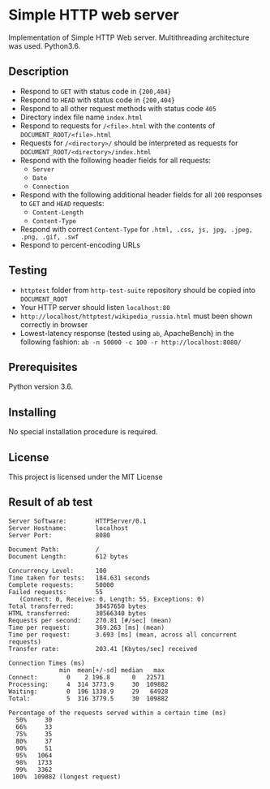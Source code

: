 Simple HTTP web server
=====================

Implementation of Simple HTTP Web server. Multithreading architecture was used. Python3.6.

## Description ##

* Respond to `GET` with status code in `{200,404}`
* Respond to `HEAD` with status code in `{200,404}`
* Respond to all other request methods with status code `405`
* Directory index file name `index.html`
* Respond to requests for `/<file>.html` with the contents of `DOCUMENT_ROOT/<file>.html`
* Requests for `/<directory>/` should be interpreted as requests for `DOCUMENT_ROOT/<directory>/index.html`
* Respond with the following header fields for all requests:
  * `Server`
  * `Date`
  * `Connection`
* Respond with the following additional header fields for all `200` responses to `GET` and `HEAD` requests:
  * `Content-Length`
  * `Content-Type`
* Respond with correct `Content-Type` for `.html, .css, js, jpg, .jpeg, .png, .gif, .swf`
* Respond to percent-encoding URLs

## Testing ##

* `httptest` folder from `http-test-suite` repository should be copied into `DOCUMENT_ROOT`
* Your HTTP server should listen `localhost:80`
* `http://localhost/httptest/wikipedia_russia.html` must been shown correctly in browser
* Lowest-latency response (tested using `ab`, ApacheBench) in the following fashion: `ab -n 50000 -c 100 -r http://localhost:8080/`

## Prerequisites

Python version 3.6.

## Installing

No special installation procedure is required. 

## License

This project is licensed under the MIT License

## Result of ab test ##
```
Server Software:        HTTPServer/0.1
Server Hostname:        localhost
Server Port:            8080

Document Path:          /
Document Length:        612 bytes

Concurrency Level:      100
Time taken for tests:   184.631 seconds
Complete requests:      50000
Failed requests:        55
   (Connect: 0, Receive: 0, Length: 55, Exceptions: 0)
Total transferred:      38457650 bytes
HTML transferred:       30566340 bytes
Requests per second:    270.81 [#/sec] (mean)
Time per request:       369.263 [ms] (mean)
Time per request:       3.693 [ms] (mean, across all concurrent requests)
Transfer rate:          203.41 [Kbytes/sec] received

Connection Times (ms)
              min  mean[+/-sd] median   max
Connect:        0    2 196.8      0   22571
Processing:     4  314 3773.9     30  109882
Waiting:        0  196 1338.9     29   64928
Total:          5  316 3779.5     30  109882

Percentage of the requests served within a certain time (ms)
  50%     30
  66%     33
  75%     35
  80%     37
  90%     51
  95%   1064
  98%   1733
  99%   3362
 100%  109882 (longest request)
```
